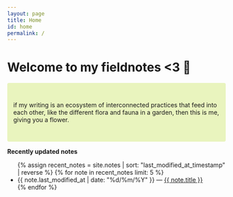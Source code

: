```yaml
---
layout: page
title: Home
id: home
permalink: /
---
```


# Welcome to my fieldnotes <3 💐

<p style="padding: 3em 1em; background: #e9f4be; border-radius: 4px;">
  if my writing is an ecosystem of interconnected practices that feed into each other, like the different flora and fauna in a garden, then this is me, giving you a flower.  
</p>
 
<strong>Recently updated notes</strong>

<ul>
  {% assign recent_notes = site.notes | sort: "last_modified_at_timestamp" | reverse %}
  {% for note in recent_notes limit: 5 %}
    <li>
      {{ note.last_modified_at | date: "%d/%m/%Y" }} — <a class="internal-link" href="{{ site.baseurl }}{{ note.url }}">{{ note.title }}</a>
    </li>
  {% endfor %}
</ul>

<style>
  .wrapper {
    max-width: 46em;
  }
</style>
